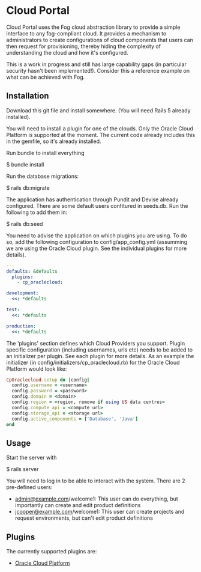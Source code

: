 # Cloud Portal

Cloud Portal uses the Fog cloud abstraction library to provide a simple interface to any fog-compliant cloud. It provides a mechanism to administrators to create configurations of cloud components that users can then request for provisioning, thereby hiding the complexity of understanding the cloud and how it's configured. 

This is a work in progress and still has large capability gaps (in particular security hasn't been implemented!). Consider this a reference example on what can be achieved with Fog. 

## Installation

Download this git file and install somewhere. (You will need Rails 5 already installed). 

You will need to install a plugin for one of the clouds. Only the Oracle Cloud Platform is supported at the moment. The current code already includes this in the gemfile, so it's already installed.  

Run bundle to install everything

  $ bundle install

Run the database migrations:

  $ rails db:migrate
  
The application has authentication through Pundit and Devise already configured. There are some default users confitured in seeds.db. Run the following to add them in:

  $ rails db:seed
  
You need to advise the application on which plugins you are using. To do so, add the following configuration to config/app_config.yml (assumming we are using the Oracle Cloud plugin. See the individual plugins for more details). 
```yaml
---
defaults: &defaults
  plugins: 
    - cp_oraclecloud: 

development:
  <<: *defaults

test:
  <<: *defaults

production:
  <<: *defaults


```

The 'plugins' section defines which Cloud Providers you support. Plugin specific configuration (including usernames, urls etc) needs to be added to an initializer per plugin. See each plugin for more details. As an example the initializer (in config/initializers/cp_oraclecloud.rb) for the Oracle Cloud Platform would look like:

```ruby
CpOraclecloud.setup do |config|
  config.username = <username>
  config.password = <password>
  config.domain = <domain>
  config.region = <region, remove if using US data centres>
  config.compute_api = <compute url>
  config.storage_api = <storage url>
  config.active_components = ['Database', 'Java']
end
```

## Usage
Start the server with 

  $ rails server
  
You will need to log in to be able to interact with the system. There are 2 pre-defined users:

- admin@example.com/welcome1: This user can do everything, but importantly can create and edit product definitions
- jcooper@example.com/welcome1: This user can create projects and request environments, but can't edit product definitions

## Plugins
The currently supported plugins are:
- [Oracle Cloud Platform](http://github.com/Joelith/cp_oraclecloud)
